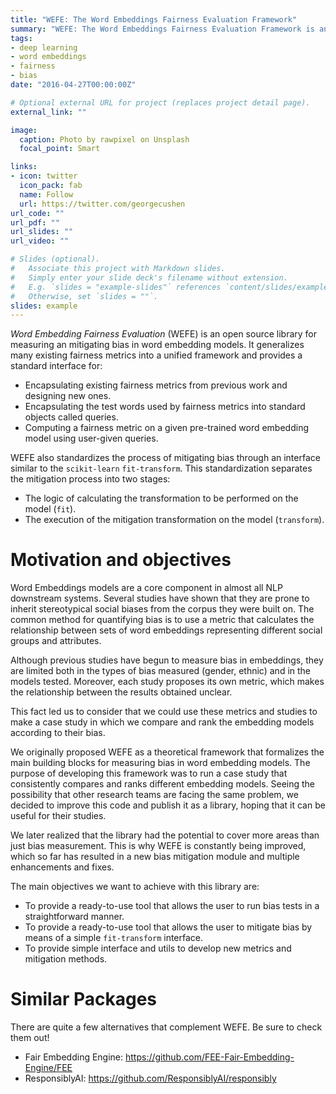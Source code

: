 ```yaml
---
title: "WEFE: The Word Embeddings Fairness Evaluation Framework" 
summary: "WEFE: The Word Embeddings Fairness Evaluation Framework is an open source library for measuring and mitigating bias in word embedding models."
tags:
- deep learning
- word embeddings
- fairness
- bias
date: "2016-04-27T00:00:00Z"

# Optional external URL for project (replaces project detail page).
external_link: ""

image:
  caption: Photo by rawpixel on Unsplash
  focal_point: Smart

links:
- icon: twitter
  icon_pack: fab
  name: Follow
  url: https://twitter.com/georgecushen
url_code: ""
url_pdf: ""
url_slides: ""
url_video: ""

# Slides (optional).
#   Associate this project with Markdown slides.
#   Simply enter your slide deck's filename without extension.
#   E.g. `slides = "example-slides"` references `content/slides/example-slides.md`.
#   Otherwise, set `slides = ""`.
slides: example
---
```


*Word Embedding Fairness Evaluation* (WEFE) is an open source library for 
measuring an mitigating bias in word embedding models. 
It generalizes many existing fairness metrics into a unified framework and 
provides a standard interface for:

- Encapsulating existing fairness metrics from previous work and designing
  new ones.
- Encapsulating the test words used by fairness metrics into standard
  objects called queries.
- Computing a fairness metric on a given pre-trained word embedding model 
  using user-given queries.

WEFE also standardizes the process of mitigating bias through an interface similar 
to the ``scikit-learn`` ``fit-transform``.
This standardization separates the mitigation process into two stages:

- The logic of calculating the transformation to be performed on the model (``fit``).
- The execution of the mitigation transformation on the model (``transform``).

Motivation and objectives
=========================

Word Embeddings models are a core component in almost all NLP downstream systems.
Several studies have shown that they are prone to inherit stereotypical social
biases from the corpus they were built on.
The common method for quantifying bias is to use a metric that calculates the
relationship between sets of word embeddings representing different social
groups and attributes.

Although previous studies have begun to measure bias in embeddings, they are
limited both in the types of bias measured (gender, ethnic) and in the models
tested. 
Moreover, each study proposes its own metric, which makes the relationship
between the results obtained unclear.

This fact led us to consider that we could use these metrics and studies to
make a case study in which we compare and rank the embedding models according
to their bias.

We originally proposed WEFE as a theoretical framework that formalizes the
main building blocks for measuring bias in word embedding models.
The purpose of developing this framework was to run a case study that consistently 
compares and ranks different embedding models.
Seeing the possibility that other research teams are facing the same problem, 
we decided to improve this code and publish it as a library, hoping that it 
can be useful for their studies.

We later realized that the library had the potential to cover more areas than just
bias measurement. This is why WEFE is constantly being improved, which so far has
resulted in a new bias mitigation module and multiple enhancements and fixes.

The main objectives we want to achieve with this library are:

- To provide a ready-to-use tool that allows the user to run bias tests in a 
  straightforward manner. 
- To provide a ready-to-use tool that allows the user to mitigate bias by means of a 
  simple `fit-transform` interface.
- To provide simple interface and utils to develop new metrics and mitigation methods.


Similar Packages
================

There are quite a few alternatives that complement WEFE. Be sure to check them out!

- Fair Embedding Engine: https://github.com/FEE-Fair-Embedding-Engine/FEE
- ResponsiblyAI: https://github.com/ResponsiblyAI/responsibly
